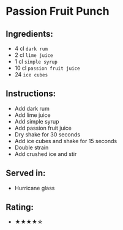 # Passion Fruit Punch

## Ingredients:
- 4 cl `dark rum`
- 2 cl `lime juice`
- 1 cl `simple syrup`
- 10 cl `passion fruit juice`
- 24 `ice cubes`

## Instructions:
- Add dark rum
- Add lime juice
- Add simple syrup
- Add passion fruit juice
- Dry shake for 30 seconds
- Add ice cubes and shake for 15 seconds
- Double strain
- Add crushed ice and stir

## Served in:
- Hurricane glass

## Rating:
- ★★★★☆